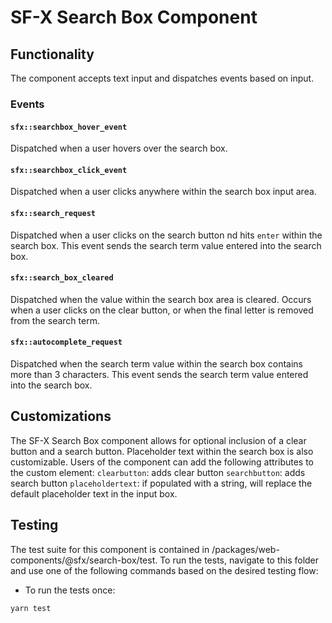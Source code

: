 # SF-X Search Box Component

## Functionality

The component accepts text input and dispatches events based on input.

### Events

#### `sfx::searchbox_hover_event`

Dispatched when a user hovers over the search box.

#### `sfx::searchbox_click_event`

Dispatched when a user clicks anywhere within the search box input area.

#### `sfx::search_request`

Dispatched when a user clicks on the search button nd hits `enter` within the search box. This event sends the search term value entered into the search box.

#### `sfx::search_box_cleared`

Dispatched when the value within the search box area is cleared. Occurs when a user clicks on the clear button, or when the final letter is removed from the search term.

#### `sfx::autocomplete_request`

Dispatched when the search term value within the search box contains more than 3 characters. This event sends the search term value entered into the search box.

## Customizations

The SF-X Search Box component allows for optional inclusion of a clear button and a search button. Placeholder text within the search box is also customizable.
Users of the component can add the following attributes to the custom element:
`clearbutton`: adds clear button
`searchbutton`: adds search button
`placeholdertext`: if populated with a string, will replace the default placeholder text in the input box.

## Testing

The test suite for this component is contained in /packages/web-components/@sfx/search-box/test.
To run the tests, navigate to this folder and use one of the following commands based on the desired testing flow:

- To run the tests once:

```sh
yarn test
```

